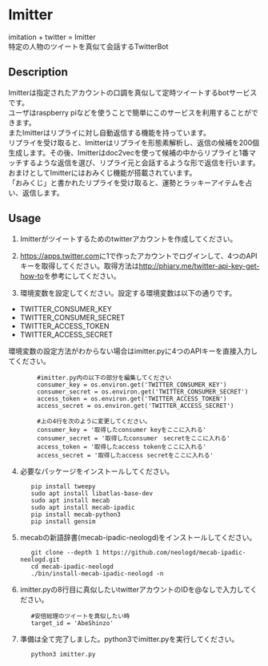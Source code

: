 # Imitter
imitation + twitter = Imitter  
特定の人物のツイートを真似て会話するTwitterBot  

## Description
Imitterは指定されたアカウントの口調を真似して定時ツイートするbotサービスです。  
ユーザはraspberry piなどを使うことで簡単にこのサービスを利用することができます。  
またImitterはリプライに対し自動返信する機能を持っています。  
リプライを受け取ると、Imitterはリプライを形態素解析し、返信の候補を200個生成します。その後、Imitterはdoc2vecを使って候補の中からリプライと1番マッチするような返信を選び、リプライ元と会話するような形で返信を行います。  
おまけとしてImitterにはおみくじ機能が搭載されています。  
「おみくじ」と書かれたリプライを受け取ると、運勢とラッキーアイテムを占い、返信します。

## Usage
1. Imitterがツイートするためのtwitterアカウントを作成してください。


2. <https://apps.twitter.com>に1で作ったアカウントでログインして、4つのAPIキーを取得してください。取得方法は<http://phiary.me/twitter-api-key-get-how-to>を参考にしてください。


3. 環境変数を設定してください。設定する環境変数は以下の通りです。  
  * TWITTER_CONSUMER_KEY
  * TWITTER_CONSUMER_SECRET
  * TWITTER_ACCESS_TOKEN
  * TWITTER_ACCESS_SECRET  

  環境変数の設定方法がわからない場合はimitter.pyに4つのAPIキーを直接入力してください。

            #imitter.py内の以下の部分を編集してください
            consumer_key = os.environ.get('TWITTER_CONSUMER_KEY')
            consumer_secret = os.environ.get('TWITTER_CONSUMER_SECRET')
            access_token = os.environ.get('TWITTER_ACCESS_TOKEN')
            access_secret = os.environ.get('TWITTER_ACCESS_SECRET')

            #上の4行を次のように変更してください。
            consumer_key = '取得したconsumer keyをここに入れる'
            consumer_secret = '取得したconsumer　secretをここに入れる'
            access_token = '取得したaccess tokenをここに入れる'
            access_secret = '取得したaccess secretをここに入れる'

4. 必要なパッケージをインストールしてください。

          pip install tweepy
          sudo apt install libatlas-base-dev
          sudo apt install mecab
          sudo apt install mecab-ipadic
          pip install mecab-python3
          pip install gensim

5. mecabの新語辞書(mecab-ipadic-neologd)をインストールしてください。  

          git clone --depth 1 https://github.com/neologd/mecab-ipadic-neologd.git
          cd mecab-ipadic-neologd
          ./bin/install-mecab-ipadic-neologd -n

6. imitter.pyの8行目に真似したいtwitterアカウントのIDを@なしで入力してください。  

          #安倍総理のツイートを真似したい時
          target_id = 'AbeShinzo'

7. 準備は全て完了しました。python3でimitter.pyを実行してください。

          python3 imitter.py
